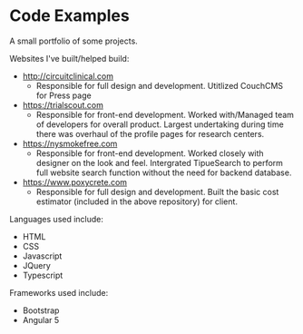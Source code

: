 # Code Examples 
A small portfolio of some projects.

Websites I've built/helped build:
   * http://circuitclinical.com
      * Responsible for full design and development. Utitlized CouchCMS for Press page
   * https://trialscout.com
       * Responsible for front-end development. Worked with/Managed team of developers for overall product. Largest undertaking during time there was overhaul of the profile pages for research centers.
   * https://nysmokefree.com
        * Responsible for front-end development. Worked closely with designer on the look and feel. Intergrated TipueSearch to perform full website search function without the need for backend database. 
   * https://www.poxycrete.com
        * Responsible for full design and development. Built the basic cost estimator (included in the above repository) for client.

Languages used include:
   * HTML
   * CSS 
   * Javascript
   * JQuery
   * Typescript

Frameworks used include:
   * Bootstrap
   * Angular 5
